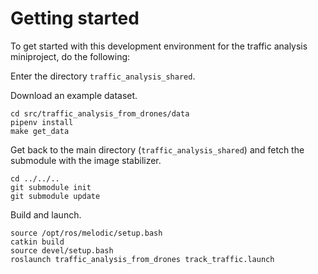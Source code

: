 # Getting started

To get started with this development environment for the 
traffic analysis miniproject, do the following:

Enter the directory `traffic_analysis_shared`.

Download an example dataset.
```
cd src/traffic_analysis_from_drones/data
pipenv install
make get_data
```

Get back to the main directory (`traffic_analysis_shared`)
and fetch the submodule with the image stabilizer.
```
cd ../../..
git submodule init
git submodule update
```

Build and launch.
```
source /opt/ros/melodic/setup.bash
catkin build
source devel/setup.bash
roslaunch traffic_analysis_from_drones track_traffic.launch
```

